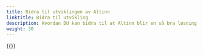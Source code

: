 ```yaml
---
title: Bidra til utviklingen av Altinn
linktitle: Bidra til utvikling
description: Hvordan DU kan bidra til at Altinn blir en så bra løsning som mulig.
weight: 30
---
```


{{<children>}}
